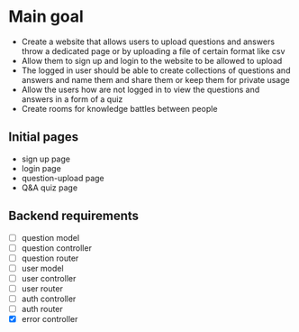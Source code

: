 # Main goal
- Create a website that allows users to upload questions and answers throw a dedicated page or by uploading a file of certain format like csv
- Allow them to sign up and login to the website to be allowed to upload
- The logged in user should be able to create collections of questions and answers and name them and share them or keep them for private usage
- Allow the users how are not logged in to view the questions and answers in a form of a quiz
- Create rooms for knowledge battles between people

## Initial pages
- sign up page
- login page
- question-upload page
- Q&A quiz page

## Backend requirements
- [ ] question model
- [ ] question controller
- [ ] question router
- [ ] user model
- [ ] user controller
- [ ] user router
- [ ] auth controller
- [ ] auth router
- [x] error controller
